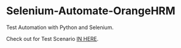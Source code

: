 # Selenium-Automate-OrangeHRM
Test Automation with Python and Selenium.


<p>Check out for Test Scenario <a href="https://coda.io/@wahyu-priyonoo/portfolio" target="_blank" rel="noopener noreferrer">IN HERE</a>.</p>

